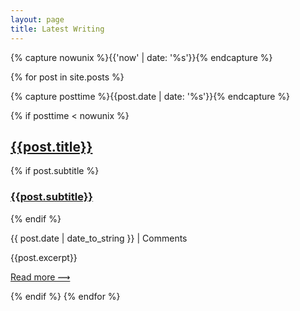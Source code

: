 ```yaml
---
layout: page
title: Latest Writing
---
```


{% capture nowunix %}{{'now' | date: '%s'}}{% endcapture %}

{% for post in site.posts %}

{% capture posttime %}{{post.date | date: '%s'}}{% endcapture %}

{% if posttime < nowunix %}

<h2 class=""><a class="no-underline tcblack" href="{{post.url}}">{{post.title}}</a></h2>

{% if post.subtitle %}

<h3 class=""><a class="no-underline tcblack" href="{{post.url}}">{{post.subtitle}}</a></h3>

{% endif %}

<span class="f5 f6-s ttu black-20 pv3">{{ post.date | date_to_string }} | <span class="disqus-comment-count" data-disqus-url="http://tomcritchlow.com{{post.url}}">Comments</span> </span>


{{post.excerpt}}

[Read more &#10239;]({{post.url}})

{% endif %}
{% endfor %}

<script id="dsq-count-scr" src="//tomcritchlow.disqus.com/count.js" async></script>
